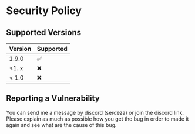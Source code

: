 # Security Policy

## Supported Versions

| Version | Supported          |
| ------- | ------------------ |
| 1.9.0   | :white_check_mark: |
| <1..x   | :x:                |
| < 1.0   | :x:                |

## Reporting a Vulnerability

You can send me a message by discord (serdeza) or join the discord link. Please explain as much as possible how you get the bug in order to made it again and see what are the 
cause of this bug.
